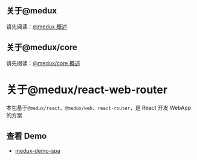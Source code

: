 ## 关于@medux

请先阅读：[@medux 概述](https://github.com/wooline/medux)

## 关于@medux/core

请先阅读：[@medux/core 概述](https://github.com/wooline/medux/tree/master/packages/core)

# 关于@medux/react-web-router

本包基于`@medux/react`、`@medux/web`、`react-router`，是 React 开发 WebApp 的方案

## 查看 Demo

- [medux-demo-spa](https://github.com/wooline/medux-demo-spa)
